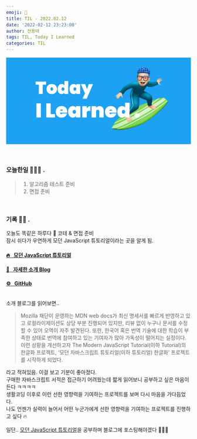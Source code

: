 ```yaml
---
emoji: 🌊
title: TIL - 2022.02.12
date: '2022-02-12 23:23:00'
author: 전용태
tags: TIL, Today I Learned
categories: TIL
---
```


![TIL.png](TIL.png)

<br />

### 오늘한일 👨🏻‍💻 .
> 1. 알고리즘 테스트 준비
> 2. 면접 준비 

<br />

### 기록 ✍🏻 .

오늘도 똑같은 하루다 🥸 코테 & 면접 준비<br />
잠시 쉬다가 우연하게 모던 JavaScript 튜토리얼이라는 곳을 알게 됨.

#### [🔥 &nbsp; 모던 JavaScript 튜토리얼](https://ko.javascript.info/)
#### [📘 &nbsp; 자세한 소개 Blog](https://violetboralee.medium.com/%EB%AA%A8%EB%8D%98-javascript-%ED%8A%9C%ED%86%A0%EB%A6%AC%EC%96%BC-%ED%94%84%EB%A1%9C%EC%A0%9D%ED%8A%B8-4338630fef35)
#### [⚙️ &nbsp; GitHub](https://github.com/javascript-tutorial/ko.javascript.info/tree/master)<br /><br />
  소개 블로그를 읽어보면..
> Mozilla 재단이 운영하는 MDN web docs가 최신 명세서를 빠르게 반영하고 있고 로컬라이제이션도 상당 부분 진행되어 있지만, 리뷰 없이 누구나 문서를 수정할 수 있어 오역이 자주 발견된다. 또한, 한국어 혹은 번역 기술에 대한 학습이 부족한 상태로 번역에 참여하고 있는 기여자가 많아 가독성이 떨어지는 실정이다. 이런 상황을 개선하고자 The Modern JavaScript Tutorial(이하 Tutorial)의 한글화 프로젝트, ‘모던 자바스크립트 튜토리얼(이하 튜토리얼) 한글화’ 프로젝트를 시작하게 되었다.

라고 적혀있음. 이걸 보고 기분이 좋아졌다.<br />
구매한 자바스크립트 서적은 접근하기 어려웠는데 짧게 읽어보니 공부하고 싶은 마음이 든다 ㅋㅋㅋㅋ<br />생활코딩 이후로 이런 선한 영향력을 기여하는 프로젝트를 보며 다시 마음을 가다듬었다.<br />
나도 언젠가 실력이 늘어서 어떤 누군가에게 선한 영향력을 기여하는 프로젝트를 진행하고 싶다 🔥
<br /><br />
일단.. [모던 JavaScript 튜토리얼](https://ko.javascript.info/)을 공부하며 블로그에 포스팅해야겠다 🏄🏻‍♂️

<br />
<br />

